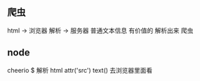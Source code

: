 ## 爬虫
html  -> 浏览器 解析
      -> 服务器 普通文本信息  有价值的 解析出来 爬虫


## node
cheerio $ 解析 html attr('src') text()
去浏览器里面看
    